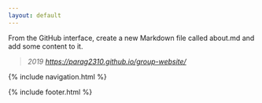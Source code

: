 ```yaml
---
layout: default
---
```


From the GitHub interface, create a new Markdown file called about.md and add some content to it.
> *2019 https://parag2310.github.io/group-website/*

{% include navigation.html %}

{% include footer.html %}


